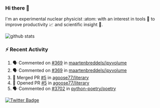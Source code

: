 ### Hi there 👋 

I'm an experimental nuclear physicist :atom: with an interest in tools :wrench: to improve productivity :chart_with_upwards_trend: and scientific insight :telescope:.

![github stats](https://github-readme-stats.vercel.app/api?username=agoose77&show_icons=true&hide_rank=true&hide_title=true&bg_color=30,e76445,904e95&text_color=efe3ec&icon_color=efe3ec)
<!--
**agoose77/agoose77** is a ✨ _special_ ✨ repository because its `README.md` (this file) appears on your GitHub profile.

Here are some ideas to get you started:

- 🔭 I’m currently working on ...
- 🌱 I’m currently learning ...
- 👯 I’m looking to collaborate on ...
- 🤔 I’m looking for help with ...
- 💬 Ask me about ...
- 📫 How to reach me: ...
- 😄 Pronouns: ...
- ⚡ Fun fact: ...
-->

### :zap: Recent Activity
<!--START_SECTION:activity-->
1. 🗣 Commented on [#369](https://github.com/maartenbreddels/ipyvolume/issues/369) in [maartenbreddels/ipyvolume](https://github.com/maartenbreddels/ipyvolume)
2. 🗣 Commented on [#369](https://github.com/maartenbreddels/ipyvolume/issues/369) in [maartenbreddels/ipyvolume](https://github.com/maartenbreddels/ipyvolume)
3. 🎉 Merged PR [#5](https://github.com/agoose77/literary/pull/5) in [agoose77/literary](https://github.com/agoose77/literary)
4. 💪 Opened PR [#5](https://github.com/agoose77/literary/pull/5) in [agoose77/literary](https://github.com/agoose77/literary)
5. 🗣 Commented on [#3702](https://github.com/python-poetry/poetry/issues/3702) in [python-poetry/poetry](https://github.com/python-poetry/poetry)
<!--END_SECTION:activity-->


[![Twitter Badge](https://img.shields.io/twitter/follow/agoose77?style=flat-square&logo=Twitter&logoColor=white&color=cornflowerblue)](https://twitter.com/agoose77)
